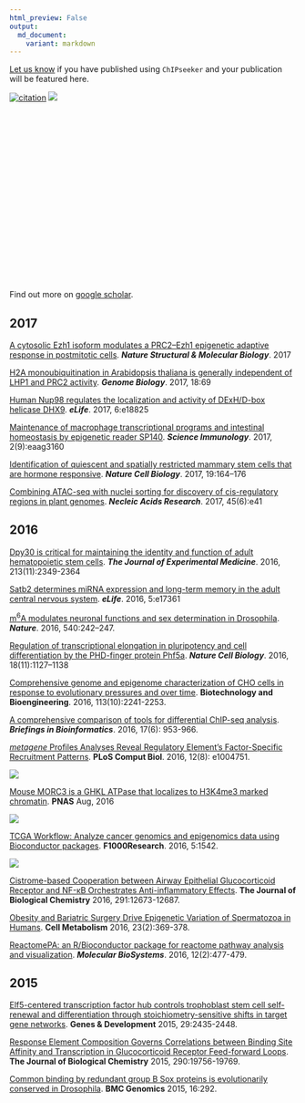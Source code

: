 ```yaml
---
html_preview: False
output:
  md_document:
    variant: markdown
---
```


<!-- AddToAny BEGIN -->
<div class="a2a_kit a2a_kit_size_32 a2a_default_style">

<a class="a2a_dd" href="//www.addtoany.com/share"></a>
<a class="a2a_button_facebook"></a> <a class="a2a_button_twitter"></a>
<a class="a2a_button_google_plus"></a>
<a class="a2a_button_pinterest"></a> <a class="a2a_button_reddit"></a>
<a class="a2a_button_sina_weibo"></a> <a class="a2a_button_wechat"></a>
<a class="a2a_button_douban"></a>

</div>

<script async src="//static.addtoany.com/menu/page.js"></script>
<!-- AddToAny END -->
<link rel="stylesheet" href="https://guangchuangyu.github.io/css/academicons.min.css">
<link rel="stylesheet" href="https://guangchuangyu.github.io/css/font-awesome.min.css">

[Let us know](https://github.com/GuangchuangYu/featured_img) if you have
published using `ChIPseeker` and your publication will be featured here.

[![citation](https://img.shields.io/badge/cited%20by-51-blue.svg?style=flat)](https://scholar.google.com.hk/scholar?oi=bibs&hl=en&cites=12053363057899219488)
[![](https://img.shields.io/badge/ESI-Highly%20Cited%20Paper-blue.svg?style=flat)](http://apps.webofknowledge.com/InboundService.do?mode=FullRecord&customersID=RID&IsProductCode=Yes&product=WOS&Init=Yes&Func=Frame&DestFail=http%3A%2F%2Fwww.webofknowledge.com&action=retrieve&SrcApp=RID&SrcAuth=RID&SID=Y2CXu6nry8nDQZcUy1w&UT=WOS%3A000358173500022)

<link rel='stylesheet' href=https://guangchuangyu.github.io/resume/css/morris.css>
<script src='https://guangchuangyu.github.io/resume/css/jquery.min.js' type='text/javascript'></script>
<script src='https://guangchuangyu.github.io/resume/css/raphael-min.js' type='text/javascript'></script>
<script src='https://guangchuangyu.github.io/resume/css/morris-0.4.2.min.js' type='text/javascript'></script>
<style>
  .rChart {
    display: block;
    margin-left: auto; 
    margin-right: auto;
    width: 800px;
    height: 300px;
  }  
  </style>
<div id="chart90462803cf3" class="rChart morris">

</div>

<script type='text/javascript'>
    var chartParams = {
 "element": "chart90462803cf3",
"width":            800,
"height":            400,
"xkey": "year",
"ykeys": [
 "cites" 
],
"data": [
 {
 "year": 2015,
"cites":              5,
"pubid": "9pM33mqn1YgC" 
},
{
 "year": 2016,
"cites":             32,
"pubid": "9pM33mqn1YgC" 
},
{
 "year": 2017,
"cites":             14,
"pubid": "9pM33mqn1YgC" 
} 
],
"id": "chart90462803cf3",
"labels": "cites" 
},
      chartType = "Bar"
    new Morris[chartType](chartParams)
</script>
Find out more on [<i class="ai ai-google-scholar"></i> google
scholar](https://scholar.google.com.hk/scholar?oi=bibs&hl=en&cites=12053363057899219488).

<i class="fa fa-calendar"></i> 2017
-----------------------------------

[A cytosolic Ezh1 isoform modulates a PRC2–Ezh1 epigenetic adaptive
response in postmitotic
cells](http://www.nature.com/nsmb/journal/vaop/ncurrent/full/nsmb.3392.html).
***Nature Structural & Molecular Biology***. 2017

[H2A monoubiquitination in Arabidopsis thaliana is generally independent
of LHP1 and PRC2
activity](http://genomebiology.biomedcentral.com/articles/10.1186/s13059-017-1197-z).
***Genome Biology***. 2017, 18:69

[Human Nup98 regulates the localization and activity of DExH/D-box
helicase DHX9](https://elifesciences.org/content/6/e18825). ***eLife***.
2017, 6:e18825

[Maintenance of macrophage transcriptional programs and intestinal
homeostasis by epigenetic reader
SP140](http://immunology.sciencemag.org/content/2/9/eaag3160).
***Science Immunology***. 2017, 2(9):eaag3160

[Identification of quiescent and spatially restricted mammary stem cells
that are hormone
responsive](http://www.nature.com/ncb/journal/vaop/ncurrent/full/ncb3471.html).
***Nature Cell Biology***. 2017, 19:164–176

[Combining ATAC-seq with nuclei sorting for discovery of cis-regulatory
regions in plant genomes](http://dx.doi.org/10.1093/nar/gkw1179).
***Necleic Acids Research***. 2017, 45(6):e41

<i class="fa fa-calendar"></i> 2016
-----------------------------------

[Dpy30 is critical for maintaining the identity and function of adult
hematopoietic stem
cells](http://jem.rupress.org/content/early/2016/09/14/jem.20160185.full).
***The Journal of Experimental Medicine***. 2016, 213(11):2349-2364

[Satb2 determines miRNA expression and long-term memory in the adult
central nervous system](https://elifesciences.org/content/5/e17361).
***eLife***. 2016, 5:e17361

[m<sup>6</sup>A modulates neuronal functions and sex determination in
Drosophila](http://www.nature.com/nature/journal/vaop/ncurrent/full/nature20568.html).
***Nature***. 2016, 540:242–247.

[Regulation of transcriptional elongation in pluripotency and cell
differentiation by the PHD-finger protein
Phf5a](http://www.nature.com/ncb/journal/vaop/ncurrent/full/ncb3424.html).
***Nature Cell Biology***. 2016, 18(11):1127–1138

[Comprehensive genome and epigenome characterization of CHO cells in
response to evolutionary pressures and over
time](http://dx.doi.org/10.1002/bit.25990). **Biotechnology and
Bioengineering**. 2016, 113(10):2241-2253.

[A comprehensive comparison of tools for differential ChIP-seq
analysis](http://dx.doi.org/10.1093/bib/bbv110). ***Briefings in
Bioinformatics***. 2016, 17(6): 953-966.

[*metagene* Profiles Analyses Reveal Regulatory Element’s
Factor-Specific Recruitment
Patterns](http://journals.plos.org/ploscompbiol/article?id=10.1371/journal.pcbi.1004751).
**PLoS Comput Biol**. 2016, 12(8): e1004751.

![](https://guangchuangyu.github.io/featured_img/ChIPseeker/journal.pcbi.1004751.g003.PNG)

[Mouse MORC3 is a GHKL ATPase that localizes to H3K4me3 marked
chromatin](http://dx.doi.org/10.1073/pnas.1609709113). **PNAS** Aug,
2016

![](https://guangchuangyu.github.io/featured_img/ChIPseeker/F9.large.jpg)

[TCGA Workflow: Analyze cancer genomics and epigenomics data using
Bioconductor packages](http://f1000research.com/articles/5-1542/v1).
**F1000Research**. 2016, 5:1542.

![](https://guangchuangyu.github.io/featured_img/ChIPseeker/heatmap2016.gif)

[Cistrome-based Cooperation between Airway Epithelial Glucocorticoid
Receptor and NF-κB Orchestrates Anti-inflammatory
Effects](http://dx.doi.org/10.1074/jbc.M116.721217). **The Journal of
Biological Chemistry** 2016, 291:12673-12687.

[Obesity and Bariatric Surgery Drive Epigenetic Variation of Spermatozoa
in Humans](http://dx.doi.org/10.1016/j.cmet.2015.11.004). **Cell
Metabolism** 2016, 23(2):369-378.

[ReactomePA: an R/Bioconductor package for reactome pathway analysis and
visualization](http://dx.doi.org/10.1039/C5MB00663E). ***Molecular
BioSystems***. 2016, 12(2):477-479.

<i class="fa fa-calendar"></i> 2015
-----------------------------------

[Elf5-centered transcription factor hub controls trophoblast stem cell
self-renewal and differentiation through stoichiometry-sensitive shifts
in target gene networks](http://dx.doi.org/10.1101/gad.268821.115).
**Genes & Development** 2015, 29:2435-2448.

[Response Element Composition Governs Correlations between Binding Site
Affinity and Transcription in Glucocorticoid Receptor Feed-forward
Loops](http://dx.doi.org/10.1074/jbc.M115.668558). **The Journal of
Biological Chemistry** 2015, 290:19756-19769.

[Common binding by redundant group B Sox proteins is evolutionarily
conserved in Drosophila](http://dx.doi.org/10.1186/s12864-015-1495-3).
**BMC Genomics** 2015, 16:292.
